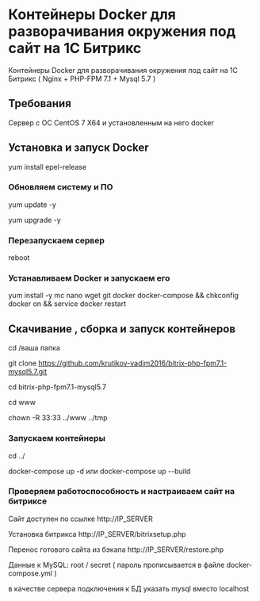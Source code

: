 # Контейнеры Docker для разворачивания окружения под сайт на 1С Битрикс 

Контейнеры Docker для разворачивания окружения под сайт на 1С Битрикс ( Nginx + PHP-FPM 7.1 + Mysql 5.7 )

## Требования

Сервер с ОС CentOS 7 X64 и установленным на него docker

## Установка  и запуск Docker

yum install epel-release

### Обновляем систему и ПО

yum update -y

yum upgrade -y

### Перезапускаем сервер

reboot

### Устанавливаем Docker и запускаем его

yum install -y mc nano wget git docker docker-compose && chkconfig docker on && service docker restart

## Скачивание , сборка и запуск контейнеров

cd /ваша папка

git clone https://github.com/krutikov-vadim2016/bitrix-php-fpm7.1-mysql5.7.git

cd bitrix-php-fpm7.1-mysql5.7

cd www

chown -R 33:33 ../www ../tmp

### Запускаем контейнеры

cd ../

docker-compose up -d
или
docker-compose up --build



###  Проверяем работоспособность и настраиваем сайт на битриксе

Сайт доступен по ссылке http://IP_SERVER

Установка битрикса http://IP_SERVER/bitrixsetup.php

Перенос готового сайта из бэкапа http://IP_SERVER/restore.php

Данные к MySQL:
root / secret ( пароль прописывается в файле docker-compose.yml )

в качестве сервера подключения к БД указать mysql вместо localhost
